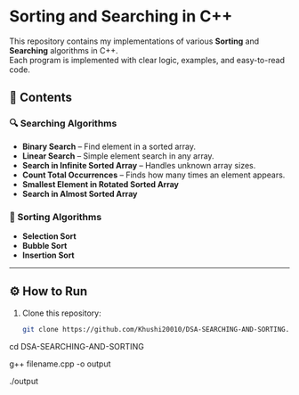 # Sorting and Searching in C++

This repository contains my implementations of various **Sorting** and **Searching** algorithms in C++.  
Each program is implemented with clear logic, examples, and easy-to-read code.



## 📂 Contents

### 🔍 Searching Algorithms
- **Binary Search** – Find element in a sorted array.
- **Linear Search** – Simple element search in any array.
- **Search in Infinite Sorted Array** – Handles unknown array sizes.
- **Count Total Occurrences** – Finds how many times an element appears.
- **Smallest Element in Rotated Sorted Array**
- **Search in Almost Sorted Array**

### 🔄 Sorting Algorithms
- **Selection Sort**
- **Bubble Sort** 
- **Insertion Sort** 

---

## ⚙ How to Run
1. Clone this repository:
   ```bash
   git clone https://github.com/Khushi20010/DSA-SEARCHING-AND-SORTING.git
cd DSA-SEARCHING-AND-SORTING

g++ filename.cpp -o output

./output


